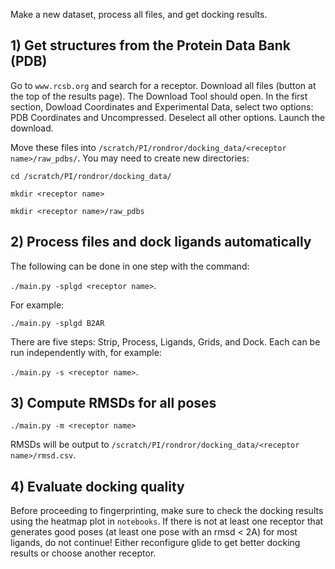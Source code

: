 Make a new dataset, process all files, and get docking results.

## 1) Get structures from the Protein Data Bank (PDB)

Go to `www.rcsb.org` and search for a receptor. Download all files (button at the top of the results page). The Download Tool should open. In the first section, Dowload Coordinates and Experimental Data, select two options: PDB Coordinates and Uncompressed. Deselect all other options. Launch the download.

Move these files into `/scratch/PI/rondror/docking_data/<receptor name>/raw_pdbs/`. You may need to create new directories:

`cd /scratch/PI/rondror/docking_data/`

`mkdir <receptor name>`

`mkdir <receptor name>/raw_pdbs`

## 2) Process files and dock ligands automatically

The following can be done in one step with the command:

`./main.py -splgd <receptor name>`.

For example:

`./main.py -splgd B2AR`

There are five steps: Strip, Process, Ligands, Grids, and Dock. Each can be run independently with, for example:

`./main.py -s <receptor name>`.

## 3) Compute RMSDs for all poses

`./main.py -m <receptor name>`

RMSDs will be output to `/scratch/PI/rondror/docking_data/<receptor name>/rmsd.csv`.

## 4) Evaluate docking quality

Before proceeding to fingerprinting, make sure to check the docking results using the heatmap plot in `notebooks`. If there is not at least one receptor that generates good poses (at least one pose with an rmsd < 2A) for most ligands, do not continue! Either reconfigure glide to get better docking results or choose another receptor.
